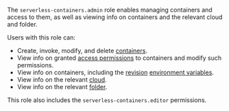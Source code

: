 The `serverless-containers.admin` role enables managing containers and access to them, as well as viewing info on containers and the relevant cloud and folder.

Users with this role can:
* Create, invoke, modify, and delete [containers](../../serverless-containers/concepts/container.md).
* View info on granted [access permissions](../../iam/concepts/access-control/index.md) to containers and modify such permissions.
* View info on containers, including the [revision](../../serverless-containers/concepts/container.md#revision) [environment variables](../../serverless-containers/concepts/runtime.md#environment-variables).
* View info on the relevant [cloud](../../resource-manager/concepts/resources-hierarchy.md#cloud).
* View info on the relevant [folder](../../resource-manager/concepts/resources-hierarchy.md#folder).

This role also includes the `serverless-containers.editor` permissions.